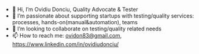 - 👋 Hi, I’m Ovidiu Donciu, Quality Advocate & Tester
- 👀 I’m passionate about supporting startups with testing/quality services: processes, hands-on(manual&automation), teams
- 💞️ I’m looking to collaborate on testing/quality related needs
- 📫 How to reach me: ovidon83@gmail.com, https://www.linkedin.com/in/ovidiudonciu/

<!---
ovidon83/ovidon83 is a ✨ special ✨ repository because its `README.md` (this file) appears on your GitHub profile.
You can click the Preview link to take a look at your changes.
--->
